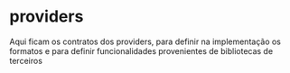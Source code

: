 # providers
Aqui ficam os contratos dos providers, para definir na implementação os formatos e para definir funcionalidades provenientes de bibliotecas de terceiros